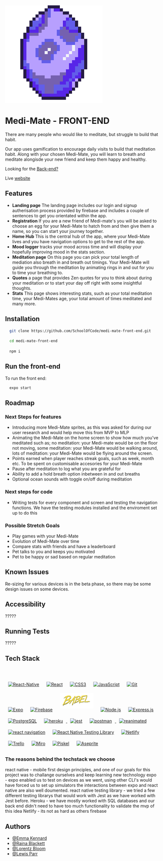 
![Logo](./assets/Egg/EggHatch.gif)
# Medi-Mate - FRONT-END

There are many people who would like to meditate, but struggle to build that habit.


Our app uses gamification to encourage daily visits to build that meditation habit. Along with your chosen Medi-Mate, you will learn to breath and meditate alongisde your new friend and keep them happy and healthy.

Looking for the [Back-end?](https://github.com/SchoolOfCode/final-project_back-end-bootglampers)

Live [website](https://medi-mate.netlify.app/)


## Features
- **Landing page** The landing page includes our login and signup autherisation process provided by firebase and includes a couple of sentences to get you orientated within the app.
- **Registration** If you are a new friend of Medi-mate's you will be asked to choose an egg for your Medi-Mate to hatch from and then give them a name, so you can start your journey together.
- **Home Hub** This is the central hub of the app, where your Medi-Mate lives and you have navigation options to get to the rest of the app.
- **Mood logger**  tracks your mood across time and will display your hopefully improving mood in the stats section.
- **Meditation page** On this page you can pick your total length of mediation also breath in and breath out timings. Your Medi-Mate will guide you through the meditation by animating rings in and out for you to time your breathing to.
- **Quotes** a page that provides Zen quotes for you to think about during your meditation or to start your day off right with some insightful thoughts.
- **Stats** This page shows interesting stats, such as your total meditation time, your Medi-Mates age, your total amount of times meditated and many more.

## Installation

```bash
  git clone https://github.com/SchoolOfCode/medi-mate-front-end.git
  
  cd medi-mate-front-end
  
  npm i

```

## Run the front-end
To run the front end:

```bash
  expo start
```


## Roadmap
### Next Steps for features
- Introducing more Medi-Mate sprites, as this was asked for during our user research and would help move this from MVP to MLP
- Animating the Medi-Mate on the home screen to show how much you've meditated such as; no meditation: your Medi-mate would be on the floor not moving, some meditation: your Medi-Mate would be walking around, lots of meditation: your Medi-Mate would be flying around the screen.
- Points earned when player reaches streak goals, such as week, month etc. To be spent on customisable accesories for your Medi-Mate
- Pause after meditation to log what you are grateful for
- Ability to add a hold breath option inbetween in and out breaths
- Optional ocean sounds with toggle on/off during meditation

### Next steps for code
- Writing tests for every component and screen and testing the navigation functions. We have the testing modules installed and the enviroment set up to do this

### Possible Stretch Goals
- Play games with your Medi-Mate
- Evolution of Medi-Mate over time
- Compare stats with friends and have a leaderboard
- Pet talks to you and keeps you motivated
- Pet to be happy or sad based on regular meditation

## Known Issues
Re-sizing for various devices is in the beta phase, so there may be some design issues on some devices.

## Accessibility
?????

## Running Tests

?????

## Tech Stack
<a href="" target="_blank"><img style="margin: 10px" src="" alt="" height="50"/></a>

<div align="left">
<a href="https://reactnative.dev/" target="_blank"><img style="margin: 10px" src="https://svgarchive.com/wp-content/uploads/react-native.svg" alt="React-Native" height="50"/></a>
<a href="https://beta.reactjs.org/" target="_blank"><img style="margin: 10px" src="https://profilinator.rishav.dev/skills-assets/react-original-wordmark.svg" alt="React" height="50" /></a>
<a href="https://www.w3schools.com/css/" target="_blank"><img style="margin: 10px" src="https://profilinator.rishav.dev/skills-assets/css3-original-wordmark.svg" alt="CSS3" height="50" /></a>
<a href="https://www.javascript.com/" target="_blank"><img style="margin: 10px" src="https://profilinator.rishav.dev/skills-assets/javascript-original.svg" alt="JavaScript" height="50" /></a>
<a href="https://github.com/" target="_blank"><img style="margin: 10px" src="https://profilinator.rishav.dev/skills-assets/git-scm-icon.svg" alt="Git" height="50" /></a>
<a href="https://docs.expo.dev/" target="_blank"><img style="margin: 10px" src="https://www.vectorlogo.zone/logos/expoio/expoio-ar21.svg" alt="Expo" height="50"/></a>
<a href="https://firebase.google.com/" target="_blank"><img style="margin: 10px" src="https://cdn4.iconfinder.com/data/icons/google-i-o-2016/512/google_firebase-2-128.png" alt="Firebase" height="50"/></a>
<a href="https://babeljs.io/" target="_blank"><img style="margin: 10px" src="https://raw.githubusercontent.com/ddmarin94/React-Webpack-Github/master/img/babel.png" alt="Babel" height="50"/></a>
<a href="https://nodejs.org/" target="_blank"><img style="margin: 10px" src="https://www.vectorlogo.zone/logos/nodejs/nodejs-horizontal.svg" alt="Node.js" height="50" /></a>
<a href="https://expressjs.com/" target="_blank"><img style="margin: 10px" src="https://svg2raster.fileformat.info/vlz.jsp?svg=%2Flogos%2Fexpressjs%2Fexpressjs-ar21.svg" alt="Express.js" height="50" /></a>
<a href="https://www.postgresql.org/" target="_blank"><img style="margin: 10px" src="https://profilinator.rishav.dev/skills-assets/postgresql-original-wordmark.svg" alt="PostgreSQL" height="50" /></a>
<a href="https://heroku.com" target="_blank"> <img style="margin: 10px" src="https://github.com/jalbertsr/logo-badge-images/blob/master/img/rsz_heroku.png?raw=true" alt="heroku" height="50"/> </a>
<a href="https://jestjs.io" target="_blank"> <img style="margin: 10px" src="https://www.vectorlogo.zone/logos/jestjsio/jestjsio-icon.svg" alt="jest" height="50"/></a>
<a href="https://postman.com" target="_blank"> <img style="margin: 10px" src="https://www.vectorlogo.zone/logos/getpostman/getpostman-icon.svg" alt="postman" height="50"/> </a>
<a href="https://github.com/software-mansion/react-native-reanimated" target="_blank"><img style="margin: 10px" src="https://user-images.githubusercontent.com/16062886/117443145-ff868480-af37-11eb-8680-648bccf0d0ce.png" alt="reanimated" height="50"/></a>
<a href="https://reactnavigation.org/" target="_blank"><img style="margin: 10px" src="https://miro.medium.com/max/1400/1*OVxQLX_4Zr78m9YRW-FLqg.jpeg" alt="react navigation" height="50"/></a>
<a href="https://callstack.github.io/react-native-testing-library/" target="_blank"><img style="margin: 10px" src="https://callstack.github.io/react-native-testing-library/img/owl.png" alt="React Native Testing Library" height="50"/></a>
<a href="https://www.netlify.com/" target="_blank"><img style="margin: 10px" src="https://www.vectorlogo.zone/logos/netlify/netlify-ar21.svg" alt="Netlify" height="50"/></a>
<a href="https://trello.com/" target="_blank"><img style="margin: 10px" src="https://www.vectorlogo.zone/logos/trello/trello-ar21.svg" alt="Trello" height="50"/></a>
<a href="https://miro.com/" target="_blank"><img style="margin: 10px" src="https://cdn.worldvectorlogo.com/logos/miro-2.svg" alt="Miro" height="50"/></a>
<a href="https://www.piskelapp.com/" target="_blank"><img style="margin: 10px" src="https://www.piskelapp.com/static/resources/logo_transparent_small_compact.png" alt="Piskel" height="50"/></a>
<a href="https://www.aseprite.org/" target="_blank"><img style="margin: 10px" src="https://www.aseprite.org/assets/images/header-logo.png" alt="Aseprite" height="50"/></a>
</div>

### The reasons behind the techstack we choose
react native - mobile first design principles, and one of our goals for this project was to challange ourselves and keep learning new technology
expo - expo enabled us to test on devices as we went, using other CLI's would have forced us to set up simulators the interactions between expo and react native are also well doumented.
react native testing library - we tried a few different testing librarys that would work with Jest as we have worked with Jest before.
Heroku - we have mostly worked with SQL databases and our back end didn't need to have too much functionality to validate the mvp of this idea
Netlify - its not as hard as others
firebase


## Authors

- [@Emma Kennard](https://github.com/Elkennard)
- [@Raina Blackett](https://github.com/chocorainaaa)
- [@Lorentz Bloom](https://github.com/Lauro235)
- [@Lewis Parr](https://github.com/Le-w-is)


